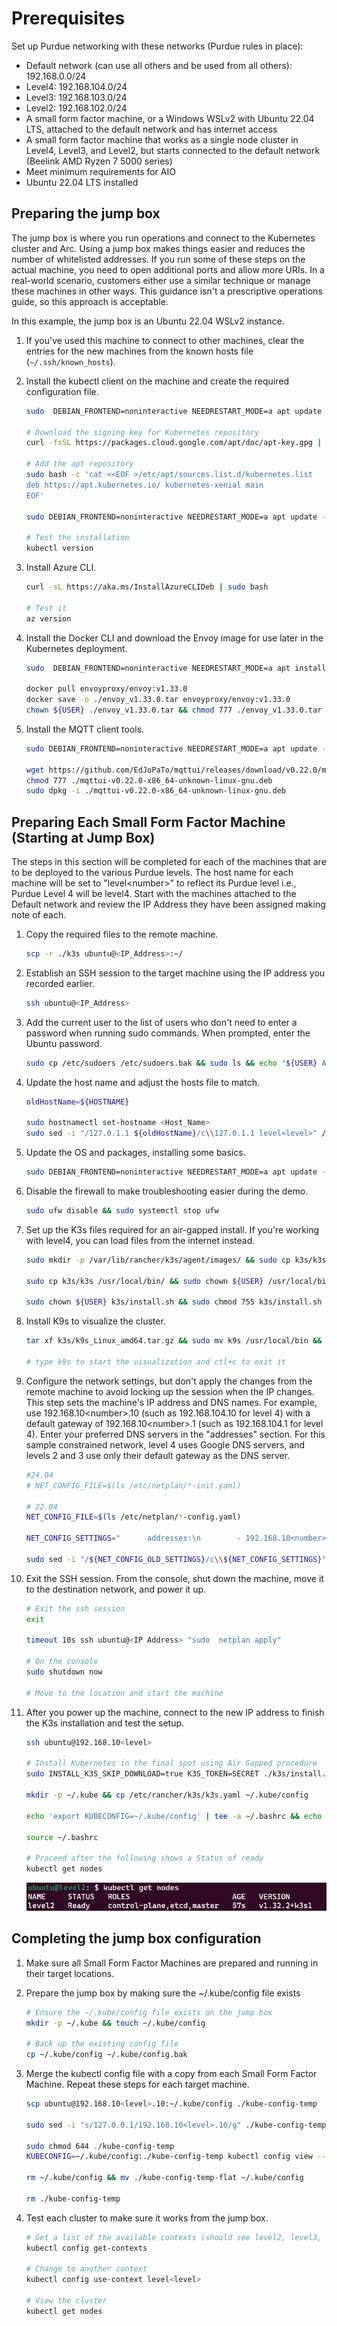 # Prerequisites

Set up Purdue networking with these networks (Purdue rules in place):
- Default network (can use all others and be used from all others): 192.168.0.0/24
- Level4: 192.168.104.0/24
- Level3: 192.168.103.0/24
- Level2: 192.168.102.0/24
- A small form factor machine, or a Windows WSLv2 with Ubuntu 22.04 LTS, attached to the default network and has internet access
- A small form factor machine that works as a single node cluster in Level4, Level3, and Level2, but starts connected to the default network (Beelink AMD Ryzen 7 5000 series)
- Meet minimum requirements for AIO
- Ubuntu 22.04 LTS installed

## Preparing the jump box

The jump box is where you run operations and connect to the Kubernetes cluster and Arc. Using a jump box makes things easier and reduces the number of whitelisted addresses. If you run some of these steps on the actual machine, you need to open additional ports and allow more URIs. In a real-world scenario, customers either use a similar technique or manage these machines in other ways. This guidance isn't a prescriptive operations guide, so this approach is acceptable.

In this example, the jump box is an Ubuntu 22.04 WSLv2 instance.

1. If you've used this machine to connect to other machines, clear the entries for the new machines from the known hosts file (`~/.ssh/known_hosts`).

1. Install the kubectl client on the machine and create the required configuration file.

    ```bash
    sudo  DEBIAN_FRONTEND=noninteractive NEEDRESTART_MODE=a apt update -y && sudo  DEBIAN_FRONTEND=noninteractive NEEDRESTART_MODE=a apt install -y apt-transport-https ca-certificates curl gnupg
    
    # Download the signing key for Kubernetes repository
    curl -fsSL https://packages.cloud.google.com/apt/doc/apt-key.gpg | sudo apt-key add -
    
    # Add the apt repository
    sudo bash -c 'cat <<EOF >/etc/apt/sources.list.d/kubernetes.list
    deb https://apt.kubernetes.io/ kubernetes-xenial main
    EOF'
    
    sudo DEBIAN_FRONTEND=noninteractive NEEDRESTART_MODE=a apt update -y && sudo DEBIAN_FRONTEND=noninteractive NEEDRESTART_MODE=a apt install -y kubectl
    
    # Test the installation
    kubectl version
    ```

1. Install Azure CLI.

    ```bash
    curl -sL https://aka.ms/InstallAzureCLIDeb | sudo bash 
    
    # Test it
    az version
    ```

1. Install the Docker CLI and download the Envoy image for use later in the Kubernetes deployment.

    ```bash
    sudo  DEBIAN_FRONTEND=noninteractive NEEDRESTART_MODE=a apt install -y docker-ce-cli
    
    docker pull envoyproxy/envoy:v1.33.0
    docker save -o ./envoy_v1.33.0.tar envoyproxy/envoy:v1.33.0
    chown ${USER} ./envoy_v1.33.0.tar && chmod 777 ./envoy_v1.33.0.tar
    ```

1. Install the MQTT client tools.

    ```bash
    sudo DEBIAN_FRONTEND=noninteractive NEEDRESTART_MODE=a apt update -y && sudo DEBIAN_FRONTEND=noninteractive NEEDRESTART_MODE=a apt upgrade -y && sudo DEBIAN_FRONTEND=noninteractive NEEDRESTART_MODE=a apt install -y mosquitto-clients
    
    wget https://github.com/EdJoPaTo/mqttui/releases/download/v0.22.0/mqttui-v0.22.0-x86_64-unknown-linux-gnu.deb
    chmod 777 ./mqttui-v0.22.0-x86_64-unknown-linux-gnu.deb
    sudo dpkg -i ./mqttui-v0.22.0-x86_64-unknown-linux-gnu.deb
    ```

## Preparing Each Small Form Factor Machine (Starting at Jump Box)

The steps in this section will be completed for each of the machines that are to be deployed to the various Purdue levels. The host name for each machine will be set to "level\<number\>" to reflect its Purdue level i.e., Purdue Level 4 will be level4. Start with the machines attached to the Default network and review the IP Address they have been assigned making note of each. 

1. Copy the required files to the remote machine.

    ```bash
    scp -r ./k3s ubuntu@<IP_Address>:~/
    ```

1. Establish an SSH session to the target machine using the IP address you recorded earlier.

    ```bash
    ssh ubuntu@<IP_Address>
    ```
1. Add the current user to the list of users who don't need to enter a password when running sudo commands. When prompted, enter the Ubuntu password.

    ```bash
    sudo cp /etc/sudoers /etc/sudoers.bak && sudo ls && echo "${USER} ALL=(ALL) NOPASSWD:ALL" | sudo tee -a /etc/sudoers
    ```

1. Update the host name and adjust the hosts file to match.

    ```bash
    oldHostName=${HOSTNAME}
    
    sudo hostnamectl set-hostname <Host_Name>
    sudo sed -i "/127.0.1.1 ${oldHostName}/c\\127.0.1.1 level<level>" /etc/hosts
    ```

1. Update the OS and packages, installing some basics.

    ```bash
    sudo DEBIAN_FRONTEND=noninteractive NEEDRESTART_MODE=a apt update -y && sudo DEBIAN_FRONTEND=noninteractive NEEDRESTART_MODE=a apt upgrade -y && sudo DEBIAN_FRONTEND=noninteractive NEEDRESTART_MODE=a apt install -y nano wget curl iputils-ping ca-certificates
    ```
1. Disable the firewall to make troubleshooting easier during the demo.

    ```bash
    sudo ufw disable && sudo systemctl stop ufw
    ```
1. Set up the K3s files required for an air-gapped install. If you're working with level4, you can load files from the internet instead.

    ```bash
    sudo mkdir -p /var/lib/rancher/k3s/agent/images/ && sudo cp k3s/k3s-airgap-images-amd64.tar.zst /var/lib/rancher/k3s/agent/images/ && sudo chown ${USER} /var/lib/rancher/k3s/agent/images/k3s-airgap-images-amd64.tar.zst && sudo chmod 755 /var/lib/rancher/k3s/agent/images/k3s-airgap-images-amd64.tar.zst
    
    sudo cp k3s/k3s /usr/local/bin/ && sudo chown ${USER} /usr/local/bin/k3s && sudo chmod 777 /usr/local/bin/k3s
    
    sudo chown ${USER} k3s/install.sh && sudo chmod 755 k3s/install.sh
    ```
1. Install K9s to visualize the cluster.

    ```bash
    tar xf k3s/k9s_Linux_amd64.tar.gz && sudo mv k9s /usr/local/bin && rm LICENSE && rm README.md
    
    # type k9s to start the visualization and ctl+c to exit it
    ```
1. Configure the network settings, but don't apply the changes from the remote machine to avoid locking up the session when the IP changes. This step sets the machine's IP address and DNS names. For example, use 192.168.10\<number\>.10 (such as 192.168.104.10 for level 4) with a default gateway of 192.168.10\<number\>.1 (such as 192.168.104.1 for level 4). Enter your preferred DNS servers in the "addresses" section. For this sample constrained network, level 4 uses Google DNS servers, and levels 2 and 3 use only their default gateway as the DNS server.

    ```bash
    #24.04
    # NET_CONFIG_FILE=$(ls /etc/netplan/*-init.yaml)
    
    # 22.04
    NET_CONFIG_FILE=$(ls /etc/netplan/*-config.yaml)
    
    NET_CONFIG_SETTINGS="      addresses:\n        - 192.168.10<number>.10/24\n      nameservers:\n        addresses: [<dns_servers>]\n      routes:\n        - to: default\n          via: 192.168.10<number>.1" && NET_CONFIG_OLD_SETTINGS="      dhcp4: true"
    
    sudo sed -i "/${NET_CONFIG_OLD_SETTINGS}/c\\${NET_CONFIG_SETTINGS}" ${NET_CONFIG_FILE} && sudo chmod 600 ${NET_CONFIG_FILE}
    ```
 1. Exit the SSH session. From the console, shut down the machine, move it to the destination network, and power it up.

    ```bash
    # Exit the ssh session
    exit
    
    timeout 10s ssh ubuntu@<IP Address> "sudo  netplan apply"
    
    # On the console
    sudo shutdown now
    
    # Move to the location and start the machine
    ```
 1. After you power up the machine, connect to the new IP address to finish the K3s installation and test the setup.

    ```bash
    ssh ubuntu@192.168.10<level>
    
    # Install Kubernetes in the final spot using Air Gapped procedure
    sudo INSTALL_K3S_SKIP_DOWNLOAD=true K3S_TOKEN=SECRET ./k3s/install.sh server --secrets-encryption --cluster-init  --disable=traefik --write-kubeconfig-mode 644
    
    mkdir -p ~/.kube && cp /etc/rancher/k3s/k3s.yaml ~/.kube/config
    
    echo 'export KUBECONFIG=~/.kube/config' | tee -a ~/.bashrc && echo 'export KUBE_EDITOR="nano"' | tee -a ~/.bashrc
    
    source ~/.bashrc
    
    # Proceed after the following shows a Status of ready
    kubectl get nodes
    ```

    ![Screenshot of kubectl get nodes showing cluster ready](./images/kubectl-get-nodes-ready.png)

## Completing the jump box configuration

1. Make sure all Small Form Factor Machines are prepared and running in their target locations.

1. Prepare the jump box by making sure the ~/.kube/config file exists

    ```bash
    # Ensure the ~/.kube/config file exists on the jump box
    mkdir -p ~/.kube && touch ~/.kube/config
    
    # Back up the existing config file
    cp ~/.kube/config ~/.kube/config.bak
    ```



1. Merge the kubectl config file with a copy from each Small Form Factor Machine. Repeat these steps for each target machine.

    ```bash
    scp ubuntu@192.168.10<level>.10:~/.kube/config ./kube-config-temp
    
    sudo sed -i "s/127.0.0.1/192.168.10<level>.10/g" ./kube-config-temp && sudo sed -i "s/  name: default/  name: level<level>/g" ./kube-config-temp && sudo sed -i "s/current-context: default/current-context: level<level>/g" ./kube-config-temp && sudo sed -i "s/    cluster: default/    cluster: level<level>/g" ./kube-config-temp && sudo sed -i "s/- name: default/- name: ubuntul<level>/g" ./kube-config-temp && sudo sed -i "s/    user: default/    user: ubuntul<level>/g" ./kube-config-temp
    
    sudo chmod 644 ./kube-config-temp
    KUBECONFIG=~/.kube/config:./kube-config-temp kubectl config view --flatten > ./kube-config-temp-flat
    
    rm ~/.kube/config && mv ./kube-config-temp-flat ~/.kube/config
    
    rm ./kube-config-temp 
    ```


1. Test each cluster to make sure it works from the jump box.

    ```bash
    # Get a list of the available contexts (should see level2, level3, and level4)
    kubectl config get-contexts
    
    # Change to another context
    kubectl config use-context level<level>
    
    # View the cluster
    kubectl get nodes
    ```
